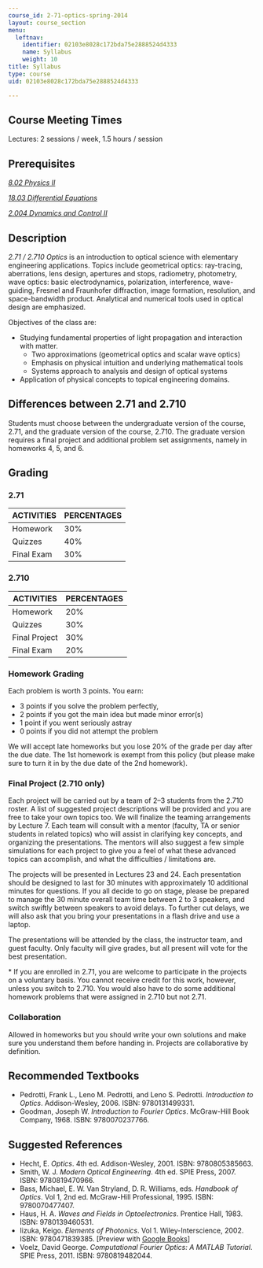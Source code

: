 ```yaml
---
course_id: 2-71-optics-spring-2014
layout: course_section
menu:
  leftnav:
    identifier: 02103e8028c172bda75e2888524d4333
    name: Syllabus
    weight: 10
title: Syllabus
type: course
uid: 02103e8028c172bda75e2888524d4333

---
```


Course Meeting Times
--------------------

Lectures: 2 sessions / week, 1.5 hours / session

Prerequisites
-------------

[_8.02 Physics II_](/courses/8-02-physics-ii-electricity-and-magnetism-spring-2007)

[_18.03 Differential Equations_](/courses/18-03-differential-equations-spring-2010)

[_2.004 Dynamics and Control II_](/courses/2-004-dynamics-and-control-ii-spring-2008)

Description
-----------

_2.71 / 2.710 Optics_ is an introduction to optical science with elementary engineering applications. Topics include geometrical optics: ray-tracing, aberrations, lens design, apertures and stops, radiometry, photometry, wave optics: basic electrodynamics, polarization, interference, wave-guiding, Fresnel and Fraunhofer diffraction, image formation, resolution, and space-bandwidth product. Analytical and numerical tools used in optical design are emphasized.

Objectives of the class are:

*   Studying fundamental properties of light propagation and interaction with matter.
    *   Two approximations (geometrical optics and scalar wave optics)
    *   Emphasis on physical intuition and underlying mathematical tools
    *   Systems approach to analysis and design of optical systems
*   Application of physical concepts to topical engineering domains.

Differences between 2.71 and 2.710
----------------------------------

Students must choose between the undergraduate version of the course, 2.71, and the graduate version of the course, 2.710. The graduate version requires a final project and additional problem set assignments, namely in homeworks 4, 5, and 6.

Grading
-------

### 2.71

| ACTIVITIES | PERCENTAGES |
| --- | --- |
| Homework | 30% |
| Quizzes | 40% |
| Final Exam | 30% 

### 2.710

| ACTIVITIES | PERCENTAGES |
| --- | --- |
| Homework | 20% |
| Quizzes | 30% |
| Final Project | 30% |
| Final Exam | 20% 

### Homework Grading

Each problem is worth 3 points. You earn:

*   3 points if you solve the problem perfectly,
*   2 points if you got the main idea but made minor error(s)
*   1 point if you went seriously astray
*   0 points if you did not attempt the problem

We will accept late homeworks but you lose 20% of the grade per day after the due date. The 1st homework is exempt from this policy (but please make sure to turn it in by the due date of the 2nd homework).

### Final Project (2.710 only)

Each project will be carried out by a team of 2–3 students from the 2.710 roster. A list of suggested project descriptions will be provided and you are free to take your own topics too. We will finalize the teaming arrangements by Lecture 7. Each team will consult with a mentor (faculty, TA or senior students in related topics) who will assist in clarifying key concepts, and organizing the presentations. The mentors will also suggest a few simple simulations for each project to give you a feel of what these advanced topics can accomplish, and what the difficulties / limitations are.

The projects will be presented in Lectures 23 and 24. Each presentation should be designed to last for 30 minutes with approximately 10 additional minutes for questions. If you all decide to go on stage, please be prepared to manage the 30 minute overall team time between 2 to 3 speakers, and switch swiftly between speakers to avoid delays. To further cut delays, we will also ask that you bring your presentations in a flash drive and use a laptop.

The presentations will be attended by the class, the instructor team, and guest faculty. Only faculty will give grades, but all present will vote for the best presentation.

\* If you are enrolled in 2.71, you are welcome to participate in the projects on a voluntary basis. You cannot receive credit for this work, however, unless you switch to 2.710. You would also have to do some additional homework problems that were assigned in 2.710 but not 2.71.

### Collaboration

Allowed in homeworks but you should write your own solutions and make sure you understand them before handing in. Projects are collaborative by definition.

Recommended Textbooks
---------------------

*   Pedrotti, Frank L., Leno M. Pedrotti, and Leno S. Pedrotti. _Introduction to Optics_. Addison-Wesley, 2006. ISBN: 9780131499331.
*   Goodman, Joseph W. _Introduction to Fourier Optics_. McGraw-Hill Book Company, 1968. ISBN: 9780070237766.

Suggested References
--------------------

*   Hecht, E. _Optics_. 4th ed. Addison-Wesley, 2001. ISBN: 9780805385663.
*   Smith, W. J. _Modern Optical Engineering_. 4th ed. SPIE Press, 2007. ISBN: 9780819470966.
*   Bass, Michael, E. W. Van Stryland, D. R. Williams, eds. _Handbook of Optics_. Vol 1, 2nd ed. McGraw-Hill Professional, 1995. ISBN: 9780070477407.
*   Haus, H. A. _Waves and Fields in Optoelectronics_. Prentice Hall, 1983. ISBN: 9780139460531.
*   Iizuka, Keigo. _Elements of Photonics_. Vol 1. Wiley-Interscience, 2002. ISBN: 9780471839385. \[Preview with [Google Books](https://books.google.co.in/books?id=CRfDHdahgz0C&pg=PAfrontcover&redir_esc=y#v=onepage&q&f=false)\]
*   Voelz, David George. _Computational Fourier Optics: A MATLAB Tutorial_. SPIE Press, 2011. ISBN: 9780819482044.